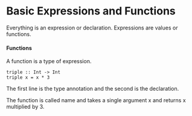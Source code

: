 # Basic Expressions and Functions

Everything is an expression or declaration. Expressions are values or functions.

#### Functions

A function is a type of expression. 

```
triple :: Int -> Int
triple x = x * 3
```

The first line is the type annotation and the second is the declaration. 

The function is called name and takes a single argument x and returns x multiplied by 3.

